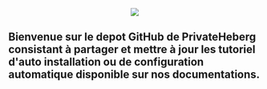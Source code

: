 <p align="center"><img src="https://privateheberg.com/images/logo_web_color.png"></p>  
  
## Bienvenue sur le depot GitHub de PrivateHeberg consistant à partager et mettre à jour les tutoriel d'auto installation ou de configuration automatique disponible sur nos documentations.



